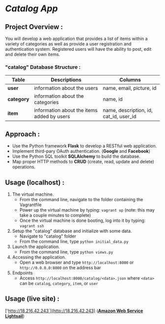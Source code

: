 _Catalog App_
============

## Project Overview :
You will develop a web application that provides a list of items within a variety of categories as well as provide a user registration and authentication system. Registered users will have the ability to post, edit and delete their own items.

### "catalog" Database Structure :

| Table | Descriptions | Columns |
|--------|-----------------|------------|
| **user** | information about the users | name, email, picture, id |
| **category** | information about the categories | name, id |
| **item** | information about the items added by users | name, description, id, cat_id, user_id |

## Approach :
- Use the Python framework **Flask** to develop a RESTful web application.
- Implement third-pary OAuth authentication. (**Google** and **Facebook**)
- Use the Python SQL toolkit **SQLAlchemy** to build the database.
- Map proper HTTP methods to **CRUD** (create, read, update and delete) operations.

## Usage (localhost) :
1. The virtual machine.
    - From the command line, navigate to the folder containing the Vagrantfile
    - Power up the virtual machine by typing: `vagrant up` (note: this may take a couple minutes to complete)
    - Once the virtual machine is done booting, log into it by typing: `vagrant ssh`
2. Setup the "catalog" database and initialize with some data.
    - Navigate to "catalog" folder
    - From the command line, type `python initial_data.py`
3. Launch the application.
    - From the command line, type `python views.py`
4. Accessing the application.
    - Open a web browser and type `http://localhost:8000` or `http://0.0.0.0:8000` on the address bar
5. Endpoints
    - Access `http://localhost:8000/catalog/<data>.json` where `<data>` can be `catalog`, `category`, `item`, or `user`

## Usage (live site) :
['http://18.216.42.243`](http://18.216.42.243) ([**Amazon Web Service Lightsail**](https://amazonlightsail.com/))

